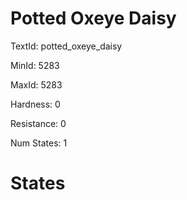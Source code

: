 # Potted Oxeye Daisy

TextId: potted_oxeye_daisy

MinId: 5283

MaxId: 5283

Hardness: 0

Resistance: 0


Num States: 1

# States
```

```